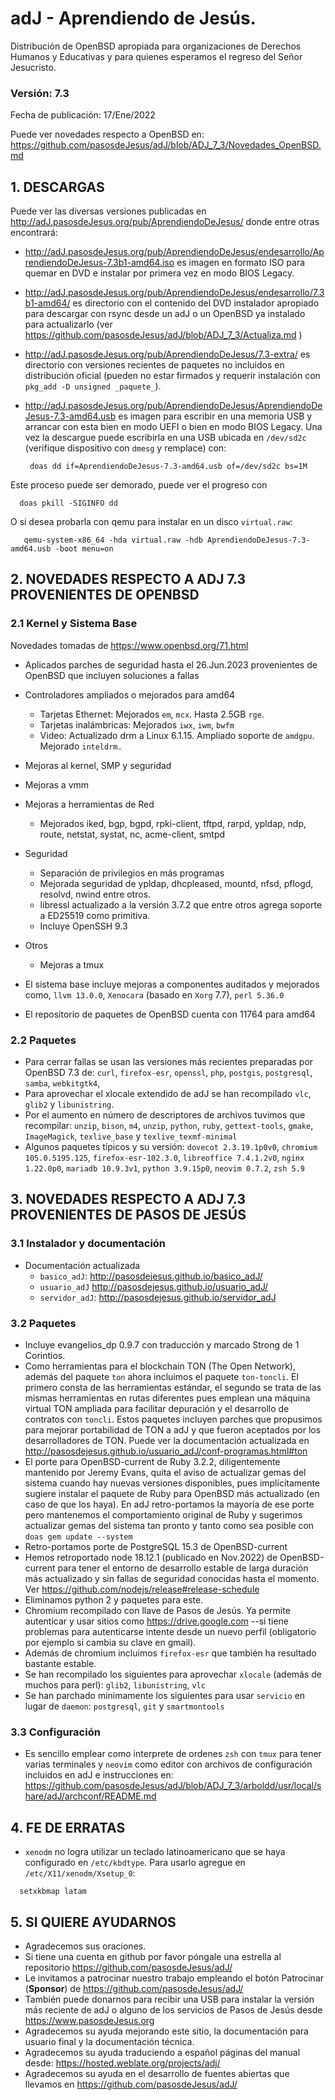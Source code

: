 # adJ - Aprendiendo de Jesús.
Distribución de OpenBSD apropiada para organizaciones de Derechos Humanos
y Educativas y para quienes esperamos el regreso del Señor Jesucristo.

### Versión: 7.3
Fecha de publicación: 17/Ene/2022

Puede ver novedades respecto a OpenBSD en:
  <https://github.com/pasosdeJesus/adJ/blob/ADJ_7_3/Novedades_OpenBSD.md>

## 1. DESCARGAS

Puede ver las diversas versiones publicadas en
  <http://adJ.pasosdeJesus.org/pub/AprendiendoDeJesus/> donde entre otras
  encontrará:

* <http://adJ.pasosdeJesus.org/pub/AprendiendoDeJesus/endesarrollo/AprendiendoDeJesus-7.3b1-amd64.iso> 
  es imagen en formato ISO para quemar en DVD e instalar por primera vez
  en modo BIOS Legacy.
* <http://adJ.pasosdeJesus.org/pub/AprendiendoDeJesus/endesarrollo/7.3b1-amd64/>
  es directorio con el contenido del DVD instalador apropiado para descargar 
  con rsync desde un adJ o un OpenBSD ya instalado para actualizarlo (ver  
  <https://github.com/pasosdeJesus/adJ/blob/ADJ_7_3/Actualiza.md> )
* <http://adJ.pasosdeJesus.org/pub/AprendiendoDeJesus/7.3-extra/> 
  es directorio con versiones recientes de paquetes no incluidos en 
  distribución oficial (pueden no estar firmados y requerir instalación con 
  `pkg_add -D unsigned _paquete_`).
* <http://adJ.pasosdeJesus.org/pub/AprendiendoDeJesus/AprendiendoDeJesus-7.3-amd64.usb> 
  es imagen para escribir en una memoria USB y arrancar con esta bien en
  modo UEFI o bien en modo BIOS Legacy. Una vez 
  la descargue puede escribirla en una USB ubicada en `/dev/sd2c` 
  (verifique dispositivo con `dmesg` y remplace) con:

       doas dd if=AprendiendoDeJesus-7.3-amd64.usb of=/dev/sd2c bs=1M

 Este proceso puede ser demorado, puede ver el progreso con 

      doas pkill -SIGINFO dd

 O si desea probarla con qemu para instalar en un disco `virtual.raw`:

       qemu-system-x86_64 -hda virtual.raw -hdb AprendiendoDeJesus-7.3-amd64.usb -boot menu=on


## 2. NOVEDADES RESPECTO A ADJ 7.3 PROVENIENTES DE OPENBSD

### 2.1 Kernel y Sistema Base

Novedades tomadas de <https://www.openbsd.org/71.html> 

* Aplicados parches de seguridad hasta el 26.Jun.2023 provenientes de 
  OpenBSD que incluyen soluciones a fallas
* Controladores ampliados o mejorados para amd64
  * Tarjetas Ethernet: Mejorados `em`, `mcx`. Hasta 2.5GB `rge`.
  * Tarjetas inalámbricas: Mejorados `iwx`, `iwm`, `bwfm`
  * Video: Actualizado drm a Linux 6.1.15. Ampliado soporte de `amdgpu`. 
    Mejorado `inteldrm.`
* Mejoras al kernel, SMP y seguridad
* Mejoras a vmm
* Mejoras a herramientas de Red
  * Mejorados iked, bgp, bgpd, rpki-client, tftpd, rarpd, ypldap, ndp, route,
    netstat, systat, nc, acme-client, smtpd
* Seguridad
  * Separación de privilegios en más programas
  * Mejorada seguridad de ypldap, dhcpleased, mountd, nfsd, pflogd, 
    resolvd, nwind entre otros.
  * libressl actualizado a la versión 3.7.2 que entre otros agrega
    soporte a ED25519 como primitiva.
  * Incluye OpenSSH 9.3
* Otros
  * Mejoras a tmux

* El sistema base incluye mejoras a componentes auditados y mejorados 
  como, `llvm 13.0.0`,  `Xenocara` (basado en `Xorg` 7.7),
  `perl 5.36.0` 
* El repositorio de paquetes de OpenBSD cuenta con 11764 para amd64


### 2.2 Paquetes 

* Para cerrar fallas se usan las versiones más recientes preparadas
  por OpenBSD 7.3 de: `curl`, `firefox-esr`, `openssl`, `php`, `postgis`,
  `postgresql`, `samba`, `webkitgtk4`,
* Para aprovechar el xlocale extendido de adJ se han recompilado
  `vlc`, `glib2` y `libunistring`.
* Por el aumento en número de descriptores de archivos tuvimos que
  recompilar: `unzip`, `bison`, `m4`, `unzip`, `python`, `ruby`,
  `gettext-tools`,  `gmake`, `ImageMagick`, 
  `texlive_base` y `texlive_texmf-minimal`
* Algunos paquetes típicos y su versión: `dovecot 2.3.19.1p0v0`,
  `chromium 105.0.5195.125`, `firefox-esr-102.3.0`, 
  `libreoffice 7.4.1.2v0`,
  `nginx 1.22.0p0`, `mariadb 10.9.3v1`,
  `python 3.9.15p0`, `neovim 0.7.2`, `zsh 5.9`


## 3. NOVEDADES RESPECTO A ADJ 7.3 PROVENIENTES DE PASOS DE JESÚS

### 3.1 Instalador y documentación

* Documentación actualizada 
	* `basico_adJ`: 
    <http://pasosdejesus.github.io/basico_adJ/>
  * `usuario_adJ` 
    <http://pasosdejesus.github.io/usuario_adJ/>
  * `servidor_adJ`: 
    <http://pasosdejesus.github.io/servidor_adJ>

### 3.2 Paquetes

* Incluye evangelios_dp 0.9.7 con traducción y marcado Strong de
  1 Corintios.
* Como herramientas para el blockchain TON (The Open Network), además 
  del paquete `ton` ahora incluimos el paquete `ton-toncli`. El primero 
  consta de las herramientas estándar, el segundo se trata de las mismas 
  herramientas en rutas diferentes pues emplean una máquina virtual TON 
  ampliada para facilitar depuración y el desarrollo de contratos con 
  `toncli`. Estos paquetes incluyen parches que propusimos para mejorar
  portabilidad de TON a adJ y que fueron aceptados por los desarrolladores
  de TON. Puede ver la documentación actualizada en
  <http://pasosdejesus.github.io/usuario_adJ/conf-programas.html#ton>
* El porte para OpenBSD-current de Ruby 3.2.2, diligentemente mantenido
  por Jeremy Evans, quita el aviso de actualizar gemas del sistema cuando
  hay nuevas versiones disponibles, pues implícitamente sugiere instalar el 
  paquete de Ruby para OpenBSD más actualizado (en caso de que los haya).
  En adJ retro-portamos la mayoría de ese porte pero mantenemos el 
  comportamiento original de Ruby y sugerimos actualizar gemas del 
  sistema tan pronto y tanto como sea posible con 
  `doas gem update --system`
* Retro-portamos porte de PostgreSQL 15.3 de OpenBSD-current
* Hemos retroportado node 18.12.1 (publicado en Nov.2022) de OpenBSD-current 
  para tener el entorno de desarrollo estable de larga duración más 
  actualizado y sin fallas de seguridad conocidas hasta el momento. Ver
  <https://github.com/nodejs/release#release-schedule>
* Eliminamos python 2 y paquetes para este.
* Chromium recompilado con llave de Pasos de Jesús.  Ya permite autenticar
  y usar sitios como <https://drive.google.com>  --si tiene problemas para
  autenticarse intente desde un nuevo perfil (obligatorio por ejemplo si 
  cambia su clave en gmail).
* Además de chromium incluimos `firefox-esr` que también ha resultado
  bastante estable.
* Se han recompilado los siguientes para aprovechar `xlocale` (además de muchos
  para perl): `glib2`, `libunistring`, `vlc`
* Se han parchado minimamente los siguientes para usar `servicio` en lugar
  de `daemon`: `postgresql`, `git` y `smartmontools`

### 3.3 Configuración

* Es sencillo emplear como interprete de ordenes `zsh` con `tmux` para
  tener varias terminales y `neovim` como editor con archivos de 
  configuración incluidos en adJ e instrucciones en:  
  <https://github.com/pasosdeJesus/adJ/blob/ADJ_7_3/arboldd/usr/local/share/adJ/archconf/README.md>

## 4. FE DE ERRATAS

- `xenodm` no logra utilizar un teclado latinoamericano que se haya
  configurado en `/etc/kbdtype`.  Para usarlo
  agregue en `/etc/X11/xenodm/Xsetup_0`:
```
  setxkbmap latam
```

## 5. SI QUIERE AYUDARNOS

* Agradecemos sus oraciones.
* Si tiene una cuenta en github por favor póngale una estrella al
  repositorio <https://github.com/pasosdeJesus/adJ/>
* Le invitamos a patrocinar nuestro trabajo empleando el botón
  Patrocinar (__Sponsor__) de <https://github.com/pasosdeJesus/adJ/>
* También puede donarnos para recibir una USB para instalar la
  versión más reciente de adJ o alguno de los servicios de Pasos
  de Jesús desde <https://www.pasosdeJesus.org>
* Agradecemos su ayuda mejorando este sitio, la documentación
  para usuario final y la documentación técnica.
* Agradecemos su ayuda traduciendo a español páginas del
  manual desde: <https://hosted.weblate.org/projects/adj/>
* Agradecemos su ayuda en el desarrollo de fuentes abiertas que llevamos
  en <https://github.com/pasosdeJesus/adJ/>

